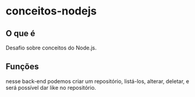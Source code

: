 # conceitos-nodejs

## O que é
Desafio sobre conceitos do Node.js.

## Funções
nesse back-end podemos criar um repositório, listá-los, alterar, deletar, e será possível dar like no repositório.

